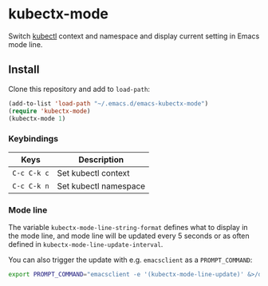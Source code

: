 # kubectx-mode

Switch [kubectl](https://kubernetes.io/docs/reference/kubectl/overview/) context and namespace and display current setting in Emacs mode line.

## Install

Clone this repository and add to `load-path`:
```lisp
(add-to-list 'load-path "~/.emacs.d/emacs-kubectx-mode")
(require 'kubectx-mode)
(kubectx-mode 1)
```

### Keybindings

| Keys        | Description               |
| ---------   | ------------------------- |
| `C-c C-k c` | Set kubectl context       |
| `C-c C-k n` | Set kubectl namespace     |

### Mode line

The variable `kubectx-mode-line-string-format` defines what to display in the mode line, and
mode line will be updated every 5 seconds or as often defined in
`kubectx-mode-line-update-interval`.

You can also trigger the update with e.g. `emacsclient` as a `PROMPT_COMMAND`:

```bash
export PROMPT_COMMAND="emacsclient -e '(kubectx-mode-line-update)' &>/dev/null"
```
